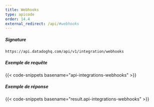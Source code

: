 ```yaml
---
title: Webhooks
type: apicode
order: 14.4
external_redirect: /api/#webhooks
---
```


##### Signature
`https://api.datadoghq.com/api/v1/integration/webhooks`

##### Exemple de requête
{{< code-snippets basename="api-integrations-webhooks" >}}

##### Exemple de réponse
{{< code-snippets basename="result.api-integrations-webhooks" >}}

